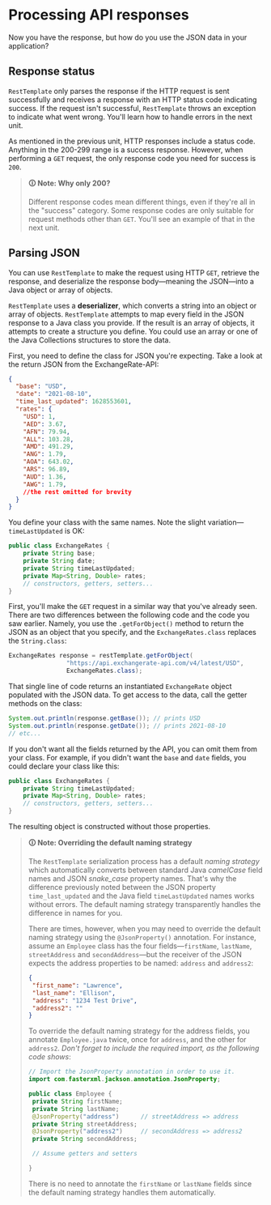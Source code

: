 # Processing API responses

Now you have the response, but how do you use the JSON data in your application?

## Response status

`RestTemplate` only parses the response if the HTTP request is sent successfully and receives a response with an HTTP status code indicating success. If the request isn't successful, `RestTemplate` throws an exception to indicate what went wrong. You'll learn how to handle errors in the next unit.

As mentioned in the previous unit, HTTP responses include a status code. Anything in the 200-299 range is a success response. However, when performing a `GET` request, the only response code you need for success is `200`.

>**🛈 Note: Why only 200?**
>
>Different response codes mean different things, even if they're all in the "success" category. Some response codes are only suitable for request methods other than `GET`. You'll see an example of that in the next unit.

## Parsing JSON

You can use `RestTemplate` to make the request using HTTP `GET`, retrieve the response, and deserialize the response body—meaning the JSON—into a Java object or array of objects.

`RestTemplate` uses a **deserializer**, which converts a string into an object or array of objects. `RestTemplate` attempts to map every field in the JSON response to a Java class you provide. If the result is an array of objects, it attempts to create a structure you define. You could use an array or one of the Java Collections structures to store the data.

First, you need to define the class for JSON you're expecting. Take a look at the return JSON from the ExchangeRate-API:

```json
{
  "base": "USD",
  "date": "2021-08-10",
  "time_last_updated": 1628553601,
  "rates": {
    "USD": 1,
    "AED": 3.67,
    "AFN": 79.94,
    "ALL": 103.28,
    "AMD": 491.29,
    "ANG": 1.79,
    "AOA": 643.02,
    "ARS": 96.89,
    "AUD": 1.36,
    "AWG": 1.79,
    //the rest omitted for brevity
  }
}
```

You define your class with the same names. Note the slight variation—`timeLastUpdated` is OK:

```java
public class ExchangeRates {
    private String base;
    private String date;
    private String timeLastUpdated;
    private Map<String, Double> rates;
    // constructors, getters, setters...
}
```

First, you'll make the `GET` request in a similar way that you've already seen. There are two differences between the following code and the code you saw earlier. Namely, you use the `.getForObject()` method to return the JSON as an object that you specify, and the `ExchangeRates.class` replaces the `String.class`:

```java
ExchangeRates response = restTemplate.getForObject(
                "https://api.exchangerate-api.com/v4/latest/USD",
                ExchangeRates.class);
```

That single line of code returns an instantiated `ExchangeRate` object populated with the JSON data. To get access to the data, call the getter methods on the class:

```java
System.out.println(response.getBase()); // prints USD
System.out.println(response.getDate()); // prints 2021-08-10
// etc...
```

If you don't want all the fields returned by the API, you can omit them from your class. For example, if you didn't want the `base` and `date` fields, you could declare your class like this:

```java
public class ExchangeRates {
    private String timeLastUpdated;
    private Map<String, Double> rates;
    // constructors, getters, setters...
}
```

The resulting object is constructed without those properties.

>**🛈 Note: Overriding the default naming strategy**
>
>The `RestTemplate` serialization process has a default _naming strategy_ which automatically converts between standard Java _camelCase_ field names and JSON _snake_case_ property names. That's why the difference previously noted between the JSON property `time_last_updated` and the Java field `timeLastUpdated` names works without errors. The default naming strategy transparently handles the difference in names for you.
>
>There are times, however, when you may need to override the default naming strategy using the `@JsonProperty()` annotation. For instance, assume an `Employee` class has the four fields—`firstName`, `lastName`, `streetAddress` and `secondAddress`—but the receiver of the JSON expects the address properties to be named: `address` and `address2`:
>
>```json
>{
>  "first_name": "Lawrence",
>  "last_name": "Ellison",
>  "address": "1234 Test Drive",
>  "address2": ""
>}
>```
>
>To override the default naming strategy for the address fields, you annotate `Employee.java` twice, once for `address`, and the other for `address2`. _Don't forget to include the required import, as the following code shows_:
>
>```java
>// Import the JsonProperty annotation in order to use it.
>import com.fasterxml.jackson.annotation.JsonProperty;
>
>public class Employee {
>  private String firstName;
>  private String lastName;
>  @JsonProperty("address")      // streetAddress => address
>  private String streetAddress;
>  @JsonProperty("address2")     // secondAddress => address2
>  private String secondAddress;
>
>  // Assume getters and setters
>
>}
>```
>
>There is no need to annotate the `firstName` or `lastName` fields since the default naming strategy handles them automatically.
